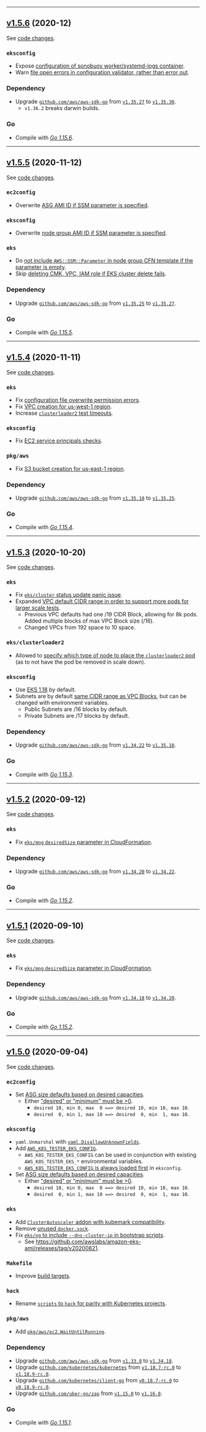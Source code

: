 


<hr>

## [v1.5.6](https://github.com/aws/aws-k8s-tester/releases/tag/v1.5.6) (2020-12)

See [code changes](https://github.com/aws/aws-k8s-tester/compare/v1.5.5...v1.5.6).

### `eksconfig`

- Expose [configuration of sonobuoy worker/systemd-logs container](https://github.com/aws/aws-k8s-tester/pull/190).
- Warn [file open errors in configuration validator, rather than error out](https://github.com/aws/aws-k8s-tester/pull/191).

### Dependency

- Upgrade [`github.com/aws/aws-sdk-go`](https://github.com/aws/aws-sdk-go/releases) from [`v1.35.27`](https://github.com/aws/aws-sdk-go/releases/tag/v1.35.27) to [`v1.35.30`](https://github.com/aws/aws-sdk-go/releases/tag/v1.35.30).
  - `v1.36.2` breaks darwin builds.
### Go

- Compile with [*Go 1.15.6*](https://golang.org/doc/devel/release.html#go1.15).



<hr>


## [v1.5.5](https://github.com/aws/aws-k8s-tester/releases/tag/v1.5.5) (2020-11-12)

See [code changes](https://github.com/aws/aws-k8s-tester/compare/v1.5.4...v1.5.5).

### `ec2config`

- Overwrite [ASG AMI ID if SSM parameter is specified](https://github.com/aws/aws-k8s-tester/pull/187).

### `eksconfig`

- Overwrite [node group AMI ID if SSM parameter is specified](https://github.com/aws/aws-k8s-tester/pull/187).

### `eks`

- Do [not include `AWS::SSM::Parameter` in node group CFN template if the parameter is empty](https://github.com/aws/aws-k8s-tester/pull/187).
- Skip [deleting CMK, VPC, IAM role if EKS cluster delete fails](https://github.com/aws/aws-k8s-tester/pull/186).

### Dependency

- Upgrade [`github.com/aws/aws-sdk-go`](https://github.com/aws/aws-sdk-go/releases) from [`v1.35.25`](https://github.com/aws/aws-sdk-go/releases/tag/v1.35.25) to [`v1.35.27`](https://github.com/aws/aws-sdk-go/releases/tag/v1.35.27).

### Go

- Compile with [*Go 1.15.5*](https://golang.org/doc/devel/release.html#go1.15).


<hr>


## [v1.5.4](https://github.com/aws/aws-k8s-tester/releases/tag/v1.5.4) (2020-11-11)

See [code changes](https://github.com/aws/aws-k8s-tester/compare/v1.5.3...v1.5.4).

### `eks`

- Fix [configuration file overwrite permission errors](https://github.com/aws/aws-k8s-tester/pull/185).
- Fix [VPC creation for us-west-1 region](https://github.com/aws/aws-k8s-tester/pull/183).
- Increase [`clusterloader2` test timeouts](https://github.com/aws/aws-k8s-tester/pull/181).

### `eksconfig`

- Fix [EC2 service principals checks](https://github.com/aws/aws-k8s-tester/pull/184).

### `pkg/aws`

- Fix [S3 bucket creation for us-east-1 region](https://github.com/aws/aws-k8s-tester/pull/182).

### Dependency

- Upgrade [`github.com/aws/aws-sdk-go`](https://github.com/aws/aws-sdk-go/releases) from [`v1.35.10`](https://github.com/aws/aws-sdk-go/releases/tag/v1.35.10) to [`v1.35.25`](https://github.com/aws/aws-sdk-go/releases/tag/v1.35.25).

### Go

- Compile with [*Go 1.15.4*](https://golang.org/doc/devel/release.html#go1.15).


<hr>


## [v1.5.3](https://github.com/aws/aws-k8s-tester/releases/tag/v1.5.3) (2020-10-20)

See [code changes](https://github.com/aws/aws-k8s-tester/compare/v1.5.2...v1.5.3).

### `eks`

- Fix [`eks/cluster` status update panic issue](https://github.com/aws/aws-k8s-tester/pull/172).
- Expanded [VPC default CIDR range in order to support more pods for larger scale tests](https://github.com/aws/aws-k8s-tester/pull/175).
  - Previous VPC defaults had one /19 CIDR Block, allowing for 8k pods. Added multiple blocks of max VPC Block size (/16).
  - Changed VPCs from 192 space to 10 space.

### `eks/clusterloader2`

- Allowed to [specify which type of node to place the `clusterloader2` pod](https://github.com/aws/aws-k8s-tester/pull/175) (as to not have the pod be removed in scale down).

### `eksconfig`

- Use [EKS 1.18](https://github.com/aws/aws-k8s-tester/pull/176) by default.
- Subnets are by default [same CIDR range as VPC Blocks](https://github.com/aws/aws-k8s-tester/pull/175), but can be changed with environment variables.
  - Public Subnets are /16 blocks by default.
  - Private Subnets are /17 blocks by default.

### Dependency

- Upgrade [`github.com/aws/aws-sdk-go`](https://github.com/aws/aws-sdk-go/releases) from [`v1.34.22`](https://github.com/aws/aws-sdk-go/releases/tag/v1.34.22) to [`v1.35.10`](https://github.com/aws/aws-sdk-go/releases/tag/v1.35.10).

### Go

- Compile with [*Go 1.15.3*](https://golang.org/doc/devel/release.html#go1.15).


<hr>


## [v1.5.2](https://github.com/aws/aws-k8s-tester/releases/tag/v1.5.2) (2020-09-12)

See [code changes](https://github.com/aws/aws-k8s-tester/compare/v1.5.1...v1.5.2).

### `eks`

- Fix [`eks/mng` `desiredSize` parameter in CloudFormation](https://github.com/aws/aws-k8s-tester/pull/170).

### Dependency

- Upgrade [`github.com/aws/aws-sdk-go`](https://github.com/aws/aws-sdk-go/releases) from [`v1.34.20`](https://github.com/aws/aws-sdk-go/releases/tag/v1.34.20) to [`v1.34.22`](https://github.com/aws/aws-sdk-go/releases/tag/v1.34.22).

### Go

- Compile with [*Go 1.15.2*](https://golang.org/doc/devel/release.html#go1.15).



<hr>




## [v1.5.1](https://github.com/aws/aws-k8s-tester/releases/tag/v1.5.1) (2020-09-10)

See [code changes](https://github.com/aws/aws-k8s-tester/compare/v1.5.0...v1.5.1).

### `eks`

- Fix [`eks/mng` `desiredSize` parameter in CloudFormation](https://github.com/aws/aws-k8s-tester/pull/168).

### Dependency

- Upgrade [`github.com/aws/aws-sdk-go`](https://github.com/aws/aws-sdk-go/releases) from [`v1.34.18`](https://github.com/aws/aws-sdk-go/releases/tag/v1.34.18) to [`v1.34.20`](https://github.com/aws/aws-sdk-go/releases/tag/v1.34.20).

### Go

- Compile with [*Go 1.15.2*](https://golang.org/doc/devel/release.html#go1.15).



<hr>



## [v1.5.0](https://github.com/aws/aws-k8s-tester/releases/tag/v1.5.0) (2020-09-04)

See [code changes](https://github.com/aws/aws-k8s-tester/compare/v1.4.8...v1.5.0).

### `ec2config`

- Set [ASG size defaults based on desired capacities](https://github.com/aws/aws-k8s-tester/pull/140).
  - Either ["desired" or "minimum" must be >0](https://github.com/aws/aws-k8s-tester/pull/143).
    - `desired 10, min 0, max  0 ==> desired 10, min 10, max 10`.
    - `desired  0, min 1, max 10 ==> desired  0, min  1, max 10`.

### `eksconfig`

- `yaml.Unmarshal` with [`yaml.DisallowUnknownFields`](https://github.com/aws/aws-k8s-tester/pull/147).
- Add [`AWS_K8S_TESTER_EKS_CONFIG`](https://github.com/aws/aws-k8s-tester/pull/138).
  - `AWS_K8S_TESTER_EKS_CONFIG` can be used in conjunction with existing `AWS_K8S_TESTER_EKS_*` environmental variables.
  - [`AWS_K8S_TESTER_EKS_CONFIG` is always loaded first](https://github.com/aws/aws-k8s-tester/pull/147) in `eksconfig`.
- Set [ASG size defaults based on desired capacities](https://github.com/aws/aws-k8s-tester/pull/140).
  - Either ["desired" or "minimum" must be >0](https://github.com/aws/aws-k8s-tester/pull/143).
    - `desired 10, min 0, max  0 ==> desired 10, min 10, max 10`.
    - `desired  0, min 1, max 10 ==> desired  0, min  1, max 10`.

### `eks`

- Add [`ClusterAutoscaler` addon with kubemark compatibility](https://github.com/aws/aws-k8s-tester/pull/137).
- Remove [unused `docker.sock`](https://github.com/aws/aws-k8s-tester/pull/141).
- Fix [`eks/ng` to include `--dns-cluster-ip` in bootstrap scripts](https://github.com/aws/aws-k8s-tester/pull/162).
  - See https://github.com/awslabs/amazon-eks-ami/releases/tag/v20200821.

### `Makefile`

- Improve [build targets](https://github.com/aws/aws-k8s-tester/pull/135).

### `hack`

- Rename [`scripts` to `hack` for parity with Kubernetes projects](https://github.com/aws/aws-k8s-tester/pull/136).

### `pkg/aws`

- Add [`pkg/aws/ec2.WaitUntilRunning`](https://github.com/aws/aws-k8s-tester/pull/153).

### Dependency

- Upgrade [`github.com/aws/aws-sdk-go`](https://github.com/aws/aws-sdk-go/releases) from [`v1.33.8`](https://github.com/aws/aws-sdk-go/releases/tag/v1.33.8) to [`v1.34.18`](https://github.com/aws/aws-sdk-go/releases/tag/v1.34.18).
- Upgrade [`github.com/kubernetes/kubernetes`](https://github.com/kubernetes/kubernetes/releases) from [`v1.18.7-rc.0`](https://github.com/kubernetes/kubernetes/releases/tag/v1.18.7-rc.0) to [`v1.18.9-rc.0`](https://github.com/kubernetes/kubernetes/releases/tag/v1.18.9-rc.0).
- Upgrade [`github.com/kubernetes/client-go`](https://github.com/kubernetes/client-go/releases) from [`v0.18.7-rc.0`](https://github.com/kubernetes/client-go/releases/tag/v0.18.7-rc.0) to [`v0.18.9-rc.0`](https://github.com/kubernetes/client-go/releases/tag/v0.18.9-rc.0).
- Upgrade [`github.com/uber-go/zap`](https://github.com/uber-go/zap/releases) from [`v1.15.0`](https://github.com/uber-go/zap/releases/tag/v1.15.0) to [`v1.16.0`](https://github.com/uber-go/zap/releases/tag/v1.16.0).

### Go

- Compile with [*Go 1.15.1*](https://golang.org/doc/devel/release.html#go1.15).



